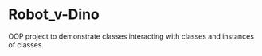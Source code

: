 # Robot_v-Dino
OOP project to demonstrate classes interacting with classes and instances of classes. 
